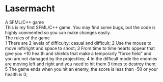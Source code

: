 # Lasermacht
A SFML/C++ game  
This is my first SFML/C++ game. You may find some bugs, but the code is highly commented so you can make changes easily.  
The rules of the game  
1 There are 2 levels of difficulty: casual and difficult;
2 Use the mouse to move left/right and space to shoot;
3 From time to time hearts appear that give you +10 health and shields that make a temporarly "force field" and you are not damaged by the projectiles;
4 In the difficult mode the enemies are moving left and right and you need to hit them 3 times to destroy them;
5 The game ends when you hit an enemy, the score is less than -50 or your health is 0;
